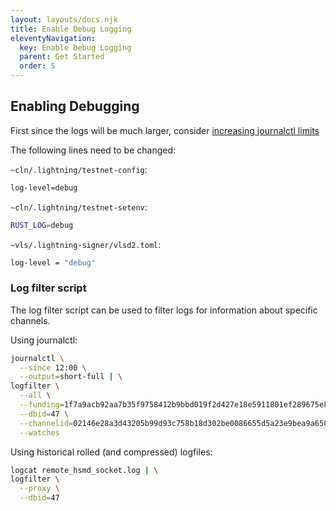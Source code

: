 ```yaml
---
layout: layouts/docs.njk
title: Enable Debug Logging
eleventyNavigation:
  key: Enable Debug Logging
  parent: Get Started
  order: 5
---
```



## Enabling Debugging

First since the logs will be much larger, consider [increasing journalctl
limits](./CLN-VLS/config-journalctl.md)

The following lines need to be changed:

`~cln/.lightning/testnet-config`:
```bash
log-level=debug
```

`~cln/.lightning/testnet-setenv`:
```bash
RUST_LOG=debug
```

`~vls/.lightning-signer/vlsd2.toml`:
```bash
log-level = "debug"
```

### Log filter script

The log filter script can be used to filter logs for information about specific
channels.

Using journalctl:
```bash
journalctl \
  --since 12:00 \
  --output=short-full | \
logfilter \
  --all \
  --funding=1f7a9acb92aa7b35f9758412b9bbd019f2d427e18e5911801ef289675e8caee1:0 \
  --dbid=47 \
  --channelid=02146e28a3d43205b99d93c758b18d302be0086655d5a23e9bea9a6509da907dbd2a00000000000000 \
  --watches
```

Using historical rolled (and compressed) logfiles:
```bash
logcat remote_hsmd_socket.log | \
logfilter \
  --proxy \
  --dbid=47
```

